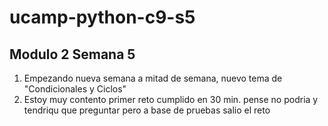 # ucamp-python-c9-s5
## Modulo 2 Semana 5

1. Empezando nueva semana a mitad de semana, nuevo tema de "Condicionales y Ciclos"
2. Estoy muy contento primer reto cumplido en 30 min. pense no podria y tendriqu que preguntar pero a base de pruebas salio el reto
